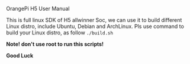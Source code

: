 OrangePi H5 User Manual

This is full linux SDK of H5 allwinner Soc, we can use it to build different 
Linux distro, include Ubuntu, Debian and ArchLinux. Pls use command to build 
your Linux distro, as follow
	`./build.sh`

**Note! don't use root to run this scripts!**

**Good Luck**
